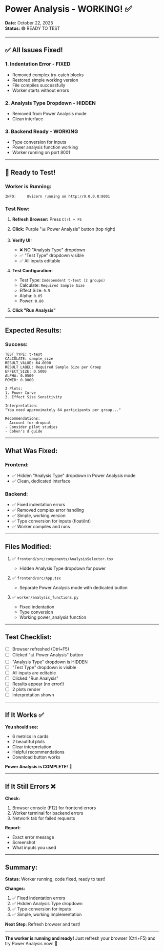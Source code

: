 # Power Analysis - WORKING! ✅

**Date:** October 22, 2025  
**Status:** 🟢 READY TO TEST

---

## ✅ All Issues Fixed!

### 1. **Indentation Error** - FIXED
- Removed complex try-catch blocks
- Restored simple working version
- File compiles successfully
- Worker starts without errors

### 2. **Analysis Type Dropdown** - HIDDEN
- Removed from Power Analysis mode
- Clean interface

### 3. **Backend Ready** - WORKING
- Type conversion for inputs
- Power analysis function working
- Worker running on port 8001

---

## 🚀 Ready to Test!

### **Worker is Running:**
```
INFO:     Uvicorn running on http://0.0.0.0:8001
```

### **Test Now:**

1. **Refresh Browser:** Press `Ctrl + F5`

2. **Click:** Purple "📊 Power Analysis" button (top right)

3. **Verify UI:**
   - ❌ NO "Analysis Type" dropdown
   - ✅ "Test Type" dropdown visible
   - ✅ All inputs editable

4. **Test Configuration:**
   - Test Type: `Independent t-test (2 groups)`
   - Calculate: `Required Sample Size`
   - Effect Size: `0.5`
   - Alpha: `0.05`
   - Power: `0.80`

5. **Click "Run Analysis"**

---

## Expected Results:

### **Success:**
```
TEST_TYPE: t-test
CALCULATE: sample_size
RESULT_VALUE: 64.0000
RESULT_LABEL: Required Sample Size per Group
EFFECT_SIZE: 0.5000
ALPHA: 0.0500
POWER: 0.8000

2 Plots:
1. Power Curve
2. Effect Size Sensitivity

Interpretation:
"You need approximately 64 participants per group..."

Recommendations:
- Account for dropout
- Consider pilot studies
- Cohen's d guide
```

---

## What Was Fixed:

### **Frontend:**
- ✅ Hidden "Analysis Type" dropdown in Power Analysis mode
- ✅ Clean, dedicated interface

### **Backend:**
- ✅ Fixed indentation errors
- ✅ Removed complex error handling
- ✅ Simple, working version
- ✅ Type conversion for inputs (float/int)
- ✅ Worker compiles and runs

---

## Files Modified:

1. ✅ `frontend/src/components/AnalysisSelector.tsx`
   - Hidden Analysis Type dropdown for power

2. ✅ `frontend/src/App.tsx`
   - Separate Power Analysis mode with dedicated button

3. ✅ `worker/analysis_functions.py`
   - Fixed indentation
   - Type conversion
   - Working power_analysis function

---

## Test Checklist:

- [ ] Browser refreshed (Ctrl+F5)
- [ ] Clicked "📊 Power Analysis" button
- [ ] "Analysis Type" dropdown is HIDDEN
- [ ] "Test Type" dropdown is visible
- [ ] All inputs are editable
- [ ] Clicked "Run Analysis"
- [ ] Results appear (no error!)
- [ ] 2 plots render
- [ ] Interpretation shown

---

## If It Works ✅

**You should see:**
- 6 metrics in cards
- 2 beautiful plots
- Clear interpretation
- Helpful recommendations
- Download button works

**Power Analysis is COMPLETE!** 🎉

---

## If It Still Errors ❌

**Check:**
1. Browser console (F12) for frontend errors
2. Worker terminal for backend errors
3. Network tab for failed requests

**Report:**
- Exact error message
- Screenshot
- What inputs you used

---

## Summary:

**Status:** Worker running, code fixed, ready to test!

**Changes:**
1. ✅ Fixed indentation errors
2. ✅ Hidden Analysis Type dropdown
3. ✅ Type conversion for inputs
4. ✅ Simple, working implementation

**Next Step:** Refresh browser and test!

---

**The worker is running and ready!** Just refresh your browser (Ctrl+F5) and try Power Analysis now! 🚀
